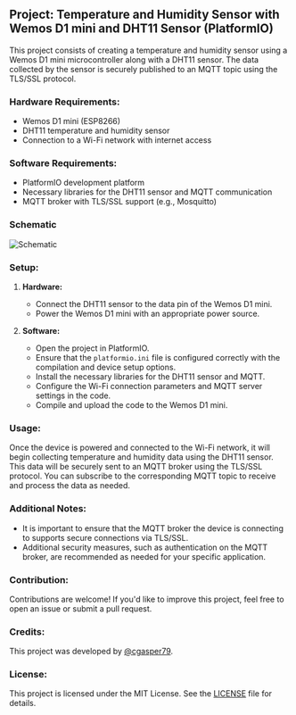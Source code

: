 ## Project: Temperature and Humidity Sensor with Wemos D1 mini and DHT11 Sensor (PlatformIO)

This project consists of creating a temperature and humidity sensor using a Wemos D1 mini microcontroller along with a DHT11 sensor. The data collected by the sensor is securely published to an MQTT topic using the TLS/SSL protocol.

### Hardware Requirements:

- Wemos D1 mini (ESP8266)
- DHT11 temperature and humidity sensor
- Connection to a Wi-Fi network with internet access

### Software Requirements:

- PlatformIO development platform
- Necessary libraries for the DHT11 sensor and MQTT communication
- MQTT broker with TLS/SSL support (e.g., Mosquitto)


### Schematic
![Schematic](https://github.com/cgasper79/ESP_temp_MQTT-TLS/assets/51058790/48172904-360a-4b9c-a591-77bfcdc4dc29)


### Setup:

1. **Hardware:**
   - Connect the DHT11 sensor to the data pin of the Wemos D1 mini.
   - Power the Wemos D1 mini with an appropriate power source.

2. **Software:**
   - Open the project in PlatformIO.
   - Ensure that the `platformio.ini` file is configured correctly with the compilation and device setup options.
   - Install the necessary libraries for the DHT11 sensor and MQTT.
   - Configure the Wi-Fi connection parameters and MQTT server settings in the code.
   - Compile and upload the code to the Wemos D1 mini.

### Usage:

Once the device is powered and connected to the Wi-Fi network, it will begin collecting temperature and humidity data using the DHT11 sensor. This data will be securely sent to an MQTT broker using the TLS/SSL protocol. You can subscribe to the corresponding MQTT topic to receive and process the data as needed.

### Additional Notes:

- It is important to ensure that the MQTT broker the device is connecting to supports secure connections via TLS/SSL.
- Additional security measures, such as authentication on the MQTT broker, are recommended as needed for your specific application.

### Contribution:

Contributions are welcome! If you'd like to improve this project, feel free to open an issue or submit a pull request.

### Credits:

This project was developed by [@cgasper79](https://github.com/cgasper79).

### License:

This project is licensed under the MIT License. See the [LICENSE](LICENSE) file for details.
